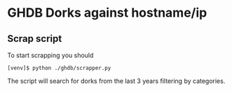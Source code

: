 # GHDB Dorks against hostname/ip

## Scrap script
To start scrapping you should

```shell
[venv]$ python ./ghdb/scrapper.py
``` 

The script will search for dorks from the last 3 years filtering by categories.

